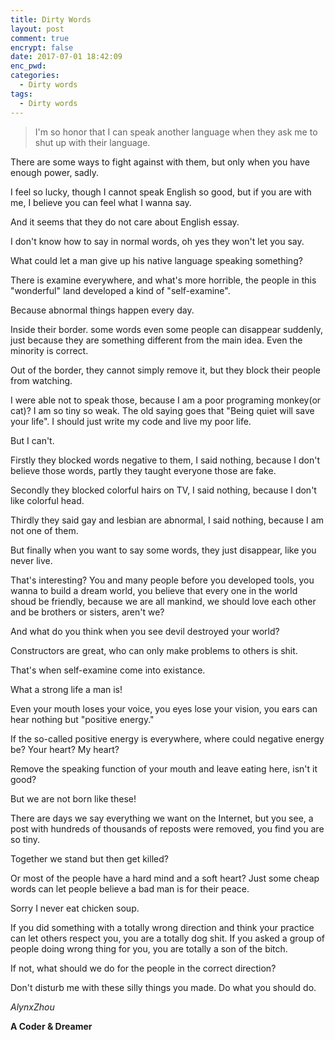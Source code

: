 ```yaml
---
title: Dirty Words
layout: post
comment: true
encrypt: false
date: 2017-07-01 18:42:09
enc_pwd:
categories:
  - Dirty words
tags:
  - Dirty words
---
```

<blockquote class="centerquote">I'm so honor that I can speak another language when they ask me to shut up with their language.</blockquote>

There are some ways to fight against with them, but only when you have enough power, sadly.

I feel so lucky, though I cannot speak English so good, but if you are with me, I believe you can feel what I wanna say.

<!--more-->

And it seems that they do not care about English essay.

I don't know how to say in normal words, oh yes they won't let you say.

What could let a man give up his native language speaking something?

There is examine everywhere, and what's more horrible, the people in this "wonderful" land developed a kind of "self-examine".

Because abnormal things happen every day.

Inside their border. some words even some people can disappear suddenly, just because they are something different from the main idea. Even the minority is correct.

Out of the border, they cannot simply remove it, but they block their people from watching.

I were able not to speak those, because I am a poor programing monkey(or cat)? I am so tiny so weak. The old saying goes that "Being quiet will save your life". I should just write my code and live my poor life.

But I can't.

Firstly they blocked words negative to them, I said nothing, because I don't believe those words, partly they taught everyone those are fake.

Secondly they blocked colorful hairs on TV, I said nothing, because I don't like colorful head.

Thirdly they said gay and lesbian are abnormal, I said nothing, because I am not one of them.

But finally when you want to say some words, they just disappear, like you never live.

That's interesting? You and many people before you developed tools, you wanna to build a dream world, you believe that every one in the world shoud be friendly, because we are all mankind, we should love each other and be brothers or sisters, aren't we?

And what do you think when you see devil destroyed your world?

Constructors are great, who can only make problems to others is shit.

That's when self-examine come into existance.

What a strong life a man is!

Even your mouth loses your voice, you eyes lose your vision, you ears can hear nothing but "positive energy."

If the so-called positive energy is everywhere, where could negative energy be? Your heart? My heart?

Remove the speaking function of your mouth and leave eating here, isn't it good?

But we are not born like these!

There are days we say everything we want on the Internet, but you see, a post with hundreds of thousands of reposts were removed, you find you are so tiny.

Together we stand but then get killed?

Or most of the people have a hard mind and a soft heart? Just some cheap words can let people believe a bad man is for their peace.

Sorry I never eat chicken soup.

If you did something with a totally wrong direction and think your practice can let others respect you, you are a totally dog shit. If you asked a group of people doing wrong thing for you, you are totally a son of the bitch.

If not, what should we do for the people in the correct direction?

Don't disturb me with these silly things you made. Do what you should do.

*AlynxZhou*

**A Coder & Dreamer**
